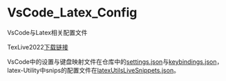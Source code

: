 # VsCode_Latex_Config
VsCode与Latex相关配置文件

TexLive2022[下载链接](https://mirrors.tuna.tsinghua.edu.cn/help/CTAN/)

VsCode中的设置与键盘映射文件在仓库中的[settings.json]()与[keybindings.json]()，latex-Utility中snips的配置文件在[latexUtilsLiveSnippets.json]()。
